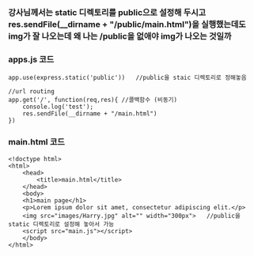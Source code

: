 ### 강사님께서는 static 디렉토리를 public으로 설정해 두시고 res.sendFile(__dirname + "/public/main.html")을 실행했는데도 img가 잘 나오는데 왜 나는 /public을 없애야 img가 나오는 것일까

### apps.js 코드
```
app.use(express.static('public'))   //public을 staic 디렉토리로 정해놓음

//url routing 
app.get('/', function(req,res){ //콜백함수 (비동기)
    console.log('test');
    res.sendFile(__dirname + "/main.html")
})
```
### main.html 코드
```
<!doctype html>
<html>
    <head>
        <title>main.html</title>
    </head>
    <body>
    <h1>main page</h1>
    <p>Lorem ipsum dolor sit amet, consectetur adipiscing elit.</p>
    <img src="images/Harry.jpg" alt="" width="300px">   //public을 static 디렉토리로 설정해 놓아서 가능
    <script src="main.js"></script> 
    </body>
</html>
```
